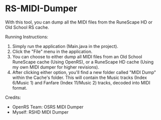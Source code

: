 # RS-MIDI-Dumper
With this tool, you can dump all the MIDI files from the RuneScape HD or Old School RS cache.

Running Instructions:
1. Simply run the application (Main.java in the project).
2. Click the "File" menu in the application.
3. You can choose to either dump all MIDI files from an Old School RuneScape cache (Using OpenRS), or a RuneScape HD cache (Using my own MIDI dumper for higher revisions).
4. After clicking either option, you'll find a new folder called "MIDI Dump" within the Cache's folder. This will contain the Music tracks (Index 6/Music 1) and Fanfare (Index 11/Music 2) tracks, decoded into MIDI format.

Credits:
- OpenRS Team: OSRS MIDI Dumper
- Myself: RSHD MIDI Dumper
